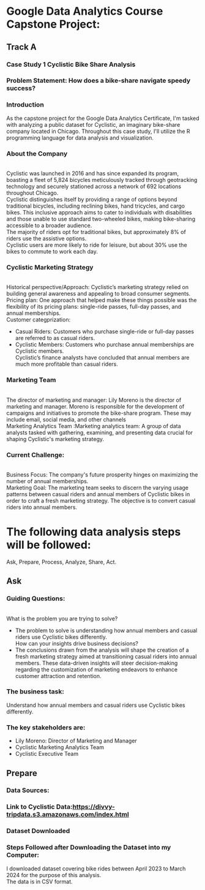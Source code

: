 # Google Data Analytics Course Capstone Project: 
## Track A
### Case Study 1 Cyclistic Bike Share Analysis

### Problem Statement: How does a bike-share navigate speedy success?

### Introduction 
As the capstone project for the Google Data Analytics Certificate, I'm tasked with analyzing a public dataset for Cyclistic, an imaginary bike-share company located in Chicago. Throughout this case study, I'll utilize the R programming language for data analysis and visualization.

### About the Company
<br> Cyclistic was launched in 2016 and has since expanded its program, boasting a fleet of 5,824 bicycles meticulously tracked through geotracking technology and securely stationed across a network of 692 locations throughout Chicago.
<br> Cyclistic distinguishes itself by providing a range of options beyond traditional bicycles, including reclining bikes, hand tricycles, and cargo bikes. This inclusive approach aims to cater to individuals with disabilities and those unable to use standard two-wheeled bikes, making bike-sharing accessible to a broader audience.
<br> The majority of riders opt for traditional bikes, but approximately 8% of riders use the assistive options.
<br> Cyclistic users are more likely to ride for leisure, but about 30% use the bikes to commute to work each day.

### Cyclistic Marketing Strategy
<br> Historical perspective/Approach: Cyclistic’s marketing strategy relied on building general awareness and appealing to broad consumer segments.
<br> Pricing plan: One approach that helped make these things possible was the flexibility of its pricing plans: single-ride passes, full-day passes, and annual memberships.
<br> Customer categprization:
-  Casual Riders: Customers who purchase single-ride or full-day passes are referred to as casual riders.
- Cyclistic Members: Customers who purchase annual memberships are Cyclistic members.
<br> Cyclistic’s finance analysts have concluded that annual members are much more profitable
than casual riders.

### Marketing Team
<br> The director of marketing and manager: Lily Moreno is the director of marketing and manager. Moreno is responsible for the development of campaigns and initiatives to promote the bike-share program. These may include email, social media, and other channels
<br> Marketing Analytics Team :Marketing analytics team: A group of data analysts tasked with gathering, examining, and presenting data crucial for shaping Cyclistic's marketing strategy.

### Current Challenge:
<br> Business Focus: The company's future prosperity hinges on maximizing the number of annual memberships.
<br> Marketing Goal: The marketing team seeks to discern the varying usage patterns between casual riders and annual members of Cyclistic bikes in order to craft a fresh marketing strategy. The objective is to convert casual riders into annual members.

# The following data analysis steps will be followed:
Ask, Prepare, Process, Analyze, Share, Act.
## Ask
### Guiding Questions:
<br> What is the problem you are trying to solve?
- The problem to solve is understanding how annual members and casual riders use Cyclistic bikes differently.
<br> How can your insights drive business decisions?
-  The conclusions drawn from the analysis will shape the creation of a fresh marketing strategy aimed at transitioning casual riders into annual members. These data-driven insights will steer decision-making regarding the customization of marketing endeavors to enhance customer attraction and retention.

### The business task:
Understand how annual members and casual riders use Cyclistic bikes differently.

### The key stakeholders are:
- Lily Moreno: Director of Marketing and Manager
- Cyclistic Marketing Analytics Team
- Cyclistic Executive Team

## Prepare
### Data Sources:
### Link to Cyclistic Data:https://divvy-tripdata.s3.amazonaws.com/index.html

### Dataset Downloaded


### Steps Followed after Downloading the Dataset into my Computer:
I downloaded dataset covering bike rides between April 2023 to March 2024 for the purpose of this analysis.
<br> The data is in CSV format.

